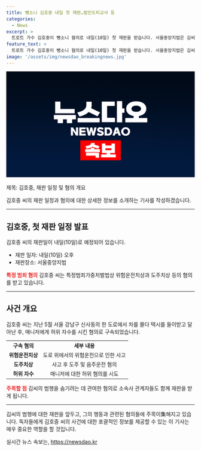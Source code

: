 ```yaml
---
title: 뺑소니 김호중 내일 첫 재판…범인도피교사 등
categories:
  - News
excerpt: >
  트로트 가수 김호중이 뺑소니 혐의로 내일(10일) 첫 재판을 받습니다. 서울중앙지법은 김씨의 첫 공판기일을 열어, 위험운전치상과 도주치상 등 혐의를 다룰 예정입니다. 지난 5월 강남구에서 발생한 사건으로, 김씨는 택시 충돌 후 달아난 뒤 매니저에게 허위 자수를 시킨 혐의로 구속됐습니다. 관련하여 소속사 관계자들도 함께 재판을 받게 될 것으로 보입니다. 검찰은 기소 단계에서 음주운전 혐의는 적용하지 않았으나, 사건 당시 음주 수치는 밝혀지지 않았습니다.
feature_text: >
  트로트 가수 김호중이 뺑소니 혐의로 내일(10일) 첫 재판을 받습니다. 서울중앙지법은 김씨의 첫 공판기일을 열어, 위험운전치상과 도주치상 등 혐의를 다룰 예정입니다. 지난 5월 강남구에서 발생한 사건으로, 김씨는 택시 충돌 후 달아난 뒤 매니저에게 허위 자수를 시킨 혐의로 구속됐습니다. 관련하여 소속사 관계자들도 함께 재판을 받게 될 것으로 보입니다. 검찰은 기소 단계에서 음주운전 혐의는 적용하지 않았으나, 사건 당시 음주 수치는 밝혀지지 않았습니다.
image: '/assets/img/newsdao_breakingnews.jpg'
---
```


<p><img src="/assets/img/newsdao_breakingnews.jpg" alt="flaretime 속보" /></p>

<p>제목: 김호중, 재판 일정 및 혐의 개요</p>

<p>김호중 씨의 재판 일정과 혐의에 대한 상세한 정보를 소개하는 기사를 작성하겠습니다.</p>

<hr />

<h2 data-ke-size="size26">김호중, 첫 재판 일정 발표</h2>

<p>김호중 씨의 재판일이 내일(10일)로 예정되어 있습니다. </p>

<ul>
  <li>재판 일자: 내일(10일) 오후</li>
  <li>재판장소: 서울중앙지법</li>
</ul>

<p><b><span style="color: #ee2323;">특정 범죄 혐의</span></b>
김호중 씨는 특정범죄가중처벌법상 위험운전치상과 도주치상 등의 혐의를 받고 있습니다.</p>

<hr />

<h2 data-ke-size="size26">사건 개요</h2>

<p>김호중 씨는 지난 5월 서울 강남구 신사동의 한 도로에서 차를 몰다 택시를 들이받고 달아난 후, 매니저에게 허위 자수를 시킨 혐의로 구속되었습니다. </p>

<table>
  <tr>
    <td style="text-align: center; height: 17px;"><b>구속 혐의</b></td>
    <td style="text-align: center; height: 17px;"><b>세부 내용</b></td>
  </tr>
  <tr>
    <td style="text-align: center; height: 17px;"><b>위험운전치상</b></td>
    <td style="text-align: center; height: 17px;">도로 위에서의 위험운전으로 인한 사고</td>
  </tr>
  <tr>
    <td style="text-align: center; height: 17px;"><b>도주치상</b></td>
    <td style="text-align: center; height: 17px;">사고 후 도주 및 음주운전 혐의</td>
  </tr>
  <tr>
    <td style="text-align: center; height: 17px;"><b>허위 자수</b></td>
    <td style="text-align: center; height: 17px;">매니저에 대한 허위 혐의를 시도</td>
  </tr>
</table>

<p><b><span style="color: #ee2323;">주목할 점</span></b>
김씨의 범행을 숨기려는 데 관여한 혐의로 소속사 관계자들도 함께 재판을 받게 됩니다.</p>

<hr />

<p>김씨의 범행에 대한 재판을 앞두고, 그의 행동과 관련된 혐의들에 주목이集해지고 있습니다. 독자들에게 김호중 씨의 사건에 대한 포괄적인 정보를 제공할 수 있는 이 기사는 매우 중요한 역할을 할 것입니다.</p>
실시간 뉴스 속보는, <a href="https://newsdao.kr" rel="dofollow">https://newsdao.kr</a>


